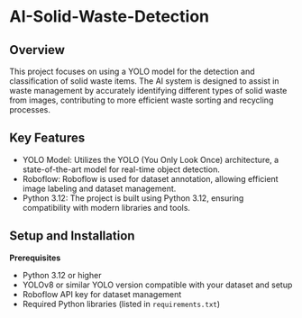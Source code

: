 # AI-Solid-Waste-Detection

## Overview
This project focuses on using a YOLO model for the detection and classification of solid waste items. The AI system is designed to assist in waste management by accurately identifying different types of solid waste from images, contributing to more efficient waste sorting and recycling processes.

## Key Features
- YOLO Model: Utilizes the YOLO (You Only Look Once) architecture, a state-of-the-art model for real-time object detection.
- Roboflow: Roboflow is used for dataset annotation, allowing efficient image labeling and dataset management.
- Python 3.12: The project is built using Python 3.12, ensuring compatibility with modern libraries and tools.

## Setup and Installation
**Prerequisites**
- Python 3.12 or higher
- YOLOv8 or similar YOLO version compatible with your dataset and setup
- Roboflow API key for dataset management
- Required Python libraries (listed in `requirements.txt`)
